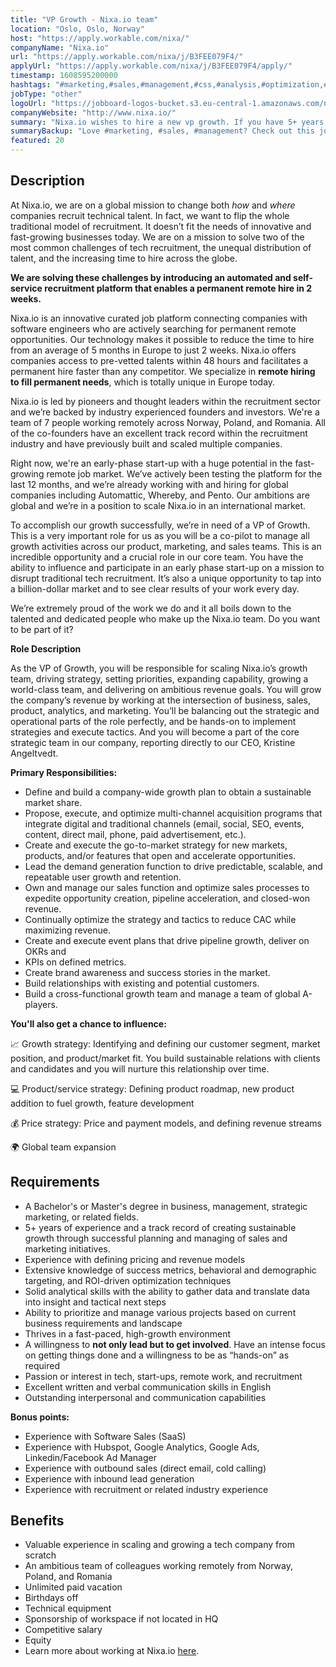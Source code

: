 ```yaml
---
title: "VP Growth - Nixa.io team"
location: "Oslo, Oslo, Norway"
host: "https://apply.workable.com/nixa/"
companyName: "Nixa.io"
url: "https://apply.workable.com/nixa/j/B3FEE079F4/"
applyUrl: "https://apply.workable.com/nixa/j/B3FEE079F4/apply/"
timestamp: 1608595200000
hashtags: "#marketing,#sales,#management,#css,#analysis,#optimization,#content,#branding,#office,#operations"
jobType: "other"
logoUrl: "https://jobboard-logos-bucket.s3.eu-central-1.amazonaws.com/nixa-io"
companyWebsite: "http://www.nixa.io/"
summary: "Nixa.io wishes to hire a new vp growth. If you have 5+ years of experience and a track record of creating sustainable growth through successful planning and managing of sales and marketing initiatives, consider applying."
summaryBackup: "Love #marketing, #sales, #management? Check out this job post!"
featured: 20
---
```


## Description

At Nixa.io, we are on a global mission to change both _how_ and _where_ companies recruit technical talent. In fact, we want to flip the whole traditional model of recruitment. It doesn’t fit the needs of innovative and fast-growing businesses today. We are on a mission to solve two of the most common challenges of tech recruitment, the unequal distribution of talent, and the increasing time to hire across the globe.

**We are solving these challenges by introducing an automated and self-service recruitment platform that enables a permanent remote hire in 2 weeks.**

Nixa.io is an innovative curated job platform connecting companies with software engineers who are actively searching for permanent remote opportunities. Our technology makes it possible to reduce the time to hire from an average of 5 months in Europe to just 2 weeks. Nixa.io offers companies access to pre-vetted talents within 48 hours and facilitates a permanent hire faster than any competitor. We specialize in **remote hiring to fill permanent needs**, which is totally unique in Europe today.

Nixa.io is led by pioneers and thought leaders within the recruitment sector and we’re backed by industry experienced founders and investors. We're a team of 7 people working remotely across Norway, Poland, and Romania. All of the co-founders have an excellent track record within the recruitment industry and have previously built and scaled multiple companies.

Right now, we're an early-phase start-up with a huge potential in the fast-growing remote job market. We’ve actively been testing the platform for the last 12 months, and we’re already working with and hiring for global companies including Automattic, Whereby, and Pento. Our ambitions are global and we’re in a position to scale Nixa.io in an international market.

To accomplish our growth successfully, we’re in need of a VP of Growth. This is a very important role for us as you will be a co-pilot to manage all growth activities across our product, marketing, and sales teams. This is an incredible opportunity and a crucial role in our core team. You have the ability to influence and participate in an early phase start-up on a mission to disrupt traditional tech recruitment. It’s also a unique opportunity to tap into a billion-dollar market and to see clear results of your work every day.

We’re extremely proud of the work we do and it all boils down to the talented and dedicated people who make up the Nixa.io team. Do you want to be part of it?

**Role Description**

As the VP of Growth, you will be responsible for scaling Nixa.io’s growth team, driving strategy, setting priorities, expanding capability, growing a world-class team, and delivering on ambitious revenue goals. You will grow the company’s revenue by working at the intersection of business, sales, product, analytics, and marketing. You’ll be balancing out the strategic and operational parts of the role perfectly, and be hands-on to implement strategies and execute tactics. And you will become a part of the core strategic team in our company, reporting directly to our CEO, Kristine Angeltvedt.

**Primary Responsibilities:**

*   Define and build a company-wide growth plan to obtain a sustainable market share.
*   Propose, execute, and optimize multi-channel acquisition programs that integrate digital and traditional channels (email, social, SEO, events, content, direct mail, phone, paid advertisement, etc.).
*   Create and execute the go-to-market strategy for new markets, products, and/or features that open and accelerate opportunities.
*   Lead the demand generation function to drive predictable, scalable, and repeatable user growth and retention.
*   Own and manage our sales function and optimize sales processes to expedite opportunity creation, pipeline acceleration, and closed-won revenue.
*   Continually optimize the strategy and tactics to reduce CAC while maximizing revenue.
*   Create and execute event plans that drive pipeline growth, deliver on OKRs and
*   KPIs on defined metrics.
*   Create brand awareness and success stories in the market.
*   Build relationships with existing and potential customers.
*   Build a cross-functional growth team and manage a team of global A-players.

**You'll also get a chance to influence:**

📈 Growth strategy: Identifying and defining our customer segment, market position, and product/market fit. You build sustainable relations with clients and candidates and you will nurture this relationship over time.

💻 Product/service strategy: Defining product roadmap, new product addition to fuel growth, feature development

💰 Price strategy: Price and payment models, and defining revenue streams

🌍 Global team expansion

## Requirements

*   A Bachelor's or Master's degree in business, management, strategic marketing, or related fields.
*   5+ years of experience and a track record of creating sustainable growth through successful planning and managing of sales and marketing initiatives.
*   Experience with defining pricing and revenue models
*   Extensive knowledge of success metrics, behavioral and demographic targeting, and ROI-driven optimization techniques
*   Solid analytical skills with the ability to gather data and translate data into insight and tactical next steps
*   Ability to prioritize and manage various projects based on current business requirements and landscape
*   Thrives in a fast-paced, high-growth environment
*   A willingness to **not only lead but to get involved**. Have an intense focus on getting things done and a willingness to be as “hands-on” as required
*   Passion or interest in tech, start-ups, remote work, and recruitment
*   Excellent written and verbal communication skills in English
*   Outstanding interpersonal and communication capabilities

**Bonus points:**

*   Experience with Software Sales (SaaS)
*   Experience with Hubspot, Google Analytics, Google Ads, Linkedin/Facebook Ad Manager
*   Experience with outbound sales (direct email, cold calling)
*   Experience with inbound lead generation
*   Experience with recruitment or related industry experience

## Benefits

*   Valuable experience in scaling and growing a tech company from scratch
*   An ambitious team of colleagues working remotely from Norway, Poland, and Romania
*   Unlimited paid vacation
*   Birthdays off
*   Technical equipment
*   Sponsorship of workspace if not located in HQ
*   Competitive salary
*   Equity
*   Learn more about working at Nixa.io [here](https://www.notion.so/nixaio/Careers-at-Nixa-io-f809672216d34586bbcf43b9747b7aab).
